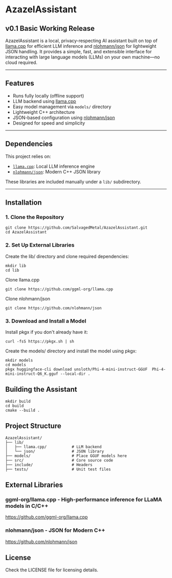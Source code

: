 # AzazelAssistant
## v0.1 Basic Working Release
AzazelAssistant is a local, privacy-respecting AI assistant built on top of [llama.cpp](https://github.com/ggml-org/llama.cpp) for efficient LLM inference and [nlohmann/json](https://github.com/nlohmann/json) for lightweight JSON handling. It provides a simple, fast, and extensible interface for interacting with large language models (LLMs) on your own machine—no cloud required.

---

## Features

- Runs fully locally (offline support)
- LLM backend using [llama.cpp](https://github.com/ggml-org/llama.cpp)
- Easy model management via `models/` directory
- Lightweight C++ architecture
- JSON-based configuration using [nlohmann/json](https://github.com/nlohmann/json)
- Designed for speed and simplicity

---

## Dependencies

This project relies on:

- [`llama.cpp`](https://github.com/ggml-org/llama.cpp): Local LLM inference engine
- [`nlohmann/json`](https://github.com/nlohmann/json): Modern C++ JSON library

These libraries are included manually under a `lib/` subdirectory.

---

## Installation

### 1. Clone the Repository

```
git clone https://github.com/SalvagedMetal/AzazelAssistant.git
cd AzazelAssistant
```
### 2. Set Up External Libraries
Create the lib/ directory and clone required dependencies:

```
mkdir lib
cd lib
```
Clone llama.cpp
```
git clone https://github.com/ggml-org/llama.cpp
```
Clone nlohmann/json
```
git clone https://github.com/nlohmann/json
```
### 3. Download and Install a Model

Install pkgx if you don't already have it:
```
curl -fsS https://pkgx.sh | sh
```
Create the models/ directory and install the model using pkgx:
```
mkdir models
cd models
pkgx huggingface-cli download unsloth/Phi-4-mini-instruct-GGUF  Phi-4-mini-instruct-Q6_K.gguf --local-dir .
````

## Building the Assistant

```
mkdir build
cd build
cmake --build .
```

## Project Structure

```
AzazelAssistant/
├── lib/
│   ├── llama.cpp/           # LLM backend
│   └── json/                # JSON library
├── models/                  # Place GGUF models here
├── src/                     # Core source code
├── include/                 # Headers
├── tests/                   # Unit test files
```

## External Libraries
### ggml-org/llama.cpp - High-performance inference for LLaMA models in C/C++
https://github.com/ggml-org/llama.cpp
### nlohmann/json - JSON for Modern C++
https://github.com/nlohmann/json
## License
Check the LICENSE file for licensing details.
